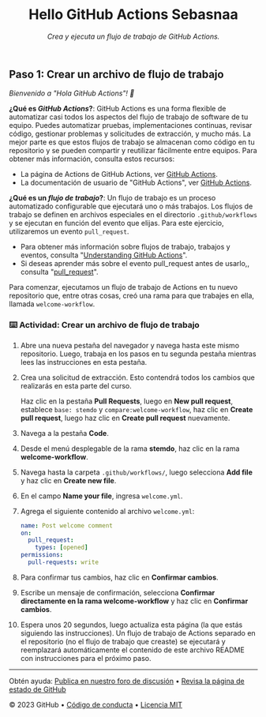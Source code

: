 <header>

# Hello GitHub Actions Sebasnaa

_Crea y ejecuta un flujo de trabajo de GitHub Actions._

</header>

## Paso 1: Crear un archivo de flujo de trabajo

_Bienvenido a "Hola GitHub Actions"! :wave:_

**¿Qué es _GitHub Actions_?**: GitHub Actions es una forma flexible de automatizar casi todos los aspectos del flujo de trabajo de software de tu equipo. Puedes automatizar pruebas, implementaciones continuas, revisar código, gestionar problemas y solicitudes de extracción, y mucho más. La mejor parte es que estos flujos de trabajo se almacenan como código en tu repositorio y se pueden compartir y reutilizar fácilmente entre equipos. Para obtener más información, consulta estos recursos:


- La página de Actions de GitHub Actions, ver [GitHub Actions](https://github.com/features/actions).
- La documentación de usuario de "GitHub Actions", ver [GitHub Actions](https://docs.github.com/actions).

**¿Qué es un _flujo de trabajo_?**: Un flujo de trabajo es un proceso automatizado configurable que ejecutará uno o más trabajos. Los flujos de trabajo se definen en archivos especiales en el directorio `.github/workflows` y se ejecutan en función del evento que elijas. Para este ejercicio, utilizaremos un evento `pull_request`.


- Para obtener más información sobre flujos de trabajo, trabajos y eventos, consulta "[Understanding GitHub Actions](https://docs.github.com/en/actions/learn-github-actions/understanding-github-actions)".
- Si deseas aprender más sobre el evento pull_request antes de usarlo,, consulta "[pull_request](https://docs.github.com/en/developers/webhooks-and-events/webhooks/webhook-events-and-payloads#pull_request)".

Para comenzar, ejecutamos un flujo de trabajo de Actions en tu nuevo repositorio que, entre otras cosas, creó una rama para que trabajes en ella, llamada ``welcome-workflow``.


###  :keyboard: Actividad: Crear un archivo de flujo de trabajo
1. Abre una nueva pestaña del navegador y navega hasta este mismo repositorio. Luego, trabaja en los pasos en tu segunda pestaña mientras lees las instrucciones en esta pestaña.
1. Crea una solicitud de extracción. Esto contendrá todos los cambios que realizarás en esta parte del curso.

    Haz clic en la pestaña **Pull Requests**, luego en **New pull request**, establece `base: stemdo` y `compare:welcome-workflow`, haz clic en **Create pull request**, luego haz clic en **Create pull request** nuevamente.


1. Navega a la pestaña **Code**.
2. Desde el menú desplegable de la rama **stemdo**, haz clic en la rama **welcome-workflow**.
3. Navega hasta la carpeta `.github/workflows/`, luego selecciona **Add file** y haz clic en **Create new file**.
4. En el campo **Name your file**, ingresa `welcome.yml`.
5. Agrega el siguiente contenido al archivo `welcome.yml`:


   ```yaml copy
   name: Post welcome comment
   on:
     pull_request:
       types: [opened]
   permissions:
     pull-requests: write
   ```

1. Para confirmar tus cambios, haz clic en **Confirmar cambios**.
2. Escribe un mensaje de confirmación, selecciona **Confirmar directamente en la rama welcome-workflow** y haz clic en **Confirmar cambios**.
3. Espera unos 20 segundos, luego actualiza esta página (la que estás siguiendo las instrucciones). Un flujo de trabajo de Actions separado en el repositorio (no el flujo de trabajo que creaste) se ejecutará y reemplazará automáticamente el contenido de este archivo README con instrucciones para el próximo paso.

<footer>

---

Obtén ayuda: [Publica en nuestro foro de discusión](https://github.com/orgs/skills/discussions/categories/hello-github-actions) &bull; [Revisa la página de estado de GitHub](https://www.githubstatus.com/)

&copy; 2023 GitHub &bull; [Código de conducta](https://www.contributor-covenant.org/version/2/1/code_of_conduct/code_of_conduct.md) &bull; [Licencia MIT](https://gh.io/mit)

</footer>
